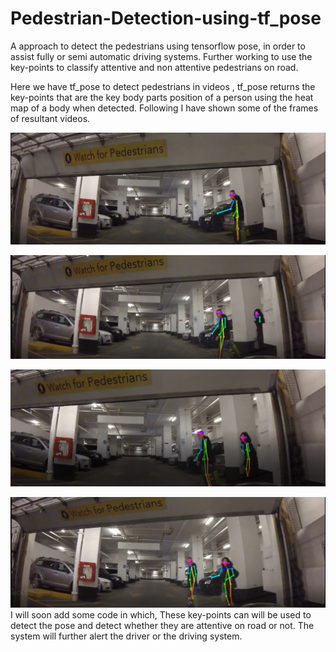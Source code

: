 # Pedestrian-Detection-using-tf_pose
A approach to detect the pedestrians using tensorflow pose, in order to assist fully or semi automatic driving systems. Further working to use the key-points to classify attentive and non attentive pedestrians on road.

Here we have tf_pose to detect pedestrians in videos , tf_pose returns the key-points that are the key body parts position of a person using the heat map of a body when detected.
Following I have shown some of the frames of resultant videos.

![alt text](images/out1.PNG)

![alt text](images/out2.PNG)

![alt text](images/out3.PNG)

![alt text](images/out4.PNG)
I will soon add some code in which, These key-points can will be used to detect the pose and detect whether they are attentive on road or not. The system will further alert the driver or the driving system.

